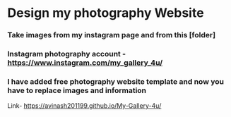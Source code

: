 # Design my photography Website

### Take images from my instagram page and from this [folder]<br>
### Instagram photography account -https://www.instagram.com/my_gallery_4u/

### I have added free photography website template and now you have to replace images and information

Link- https://avinash201199.github.io/My-Gallery-4u/

